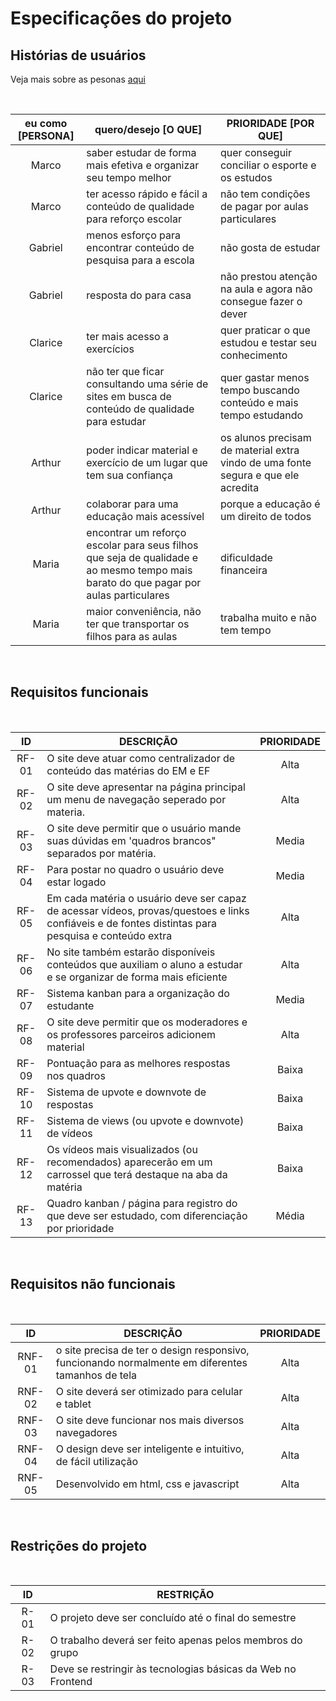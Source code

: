 # Especificações do projeto

## Histórias de usuários

Veja mais sobre as pesonas [aqui](https://github.com/ICEI-PUC-Minas-PPLCC-TI/tiaw-ppl-cc-m-20212-aulas-particulares-01/blob/master/Documentacao/00-Design_Thinking/2.1-Empatia_Personas.md)

<br>

| eu como [PERSONA] |                                                          quero/desejo [O QUE]                                                         |                                PRIORIDADE [POR QUE]                               |
|:-----------------:|---------------------------------------------------------------------------------------------------------------------------------------|-----------------------------------------------------------------------------------|
| Marco             | saber estudar de forma mais efetiva e organizar seu tempo melhor                                                                      | quer conseguir conciliar o esporte e os estudos                                   |
| Marco             | ter acesso rápido e fácil a conteúdo  de qualidade para reforço escolar                                                               | não tem condições de pagar por aulas particulares                                 |
| Gabriel           | menos esforço para encontrar conteúdo de pesquisa para a escola                                                                       | não gosta de estudar                                                              |
| Gabriel           | resposta do para casa                                                                                                                 | não prestou atenção na aula e  agora não consegue fazer o dever                   |
| Clarice           | ter mais acesso a exercícios                                                                                                          | quer praticar o que estudou e testar seu conhecimento                             |
| Clarice           | não ter que ficar consultando uma série de sites em busca de  conteúdo de qualidade para estudar                                      | quer gastar menos tempo buscando  conteúdo e mais tempo estudando                 |
| Arthur            | poder indicar material e exercício de um lugar que tem sua  confiança                                                                 | os alunos precisam de material extra vindo de uma fonte segura e que ele acredita |
| Arthur            | colaborar para uma educação mais acessível                                                                                            | porque a educação é um direito de todos                                           |
| Maria             | encontrar um reforço escolar para seus filhos que seja de qualidade e  ao mesmo tempo mais barato do que pagar por aulas particulares | dificuldade financeira                                                            |
| Maria             | maior conveniência, não ter que transportar os filhos para as aulas                                                                   | trabalha muito e não tem tempo                                                    |


<br>

## Requisitos funcionais

<br>

|   ID  |                                                                   DESCRIÇÃO                                                                                    | PRIORIDADE  |
|:-----:|--------------------------------------------------------------------------------------------------------------------------------------------------------------  |:------------:|
| RF-01 | O site deve atuar como centralizador de conteúdo das matérias do EM e EF                                                                                       | Alta        |
| RF-02 | O site deve apresentar na página principal um menu de navegação seperado por materia.                                                                          | Alta        |
| RF-03 | O site deve permitir que o usuário mande suas dúvidas em 'quadros brancos" separados por matéria.                                                              | Media        |
| RF-04 | Para postar no quadro o usuário deve estar logado                                                                                                              | Media        |
| RF-05 | Em cada matéria o usuário deve ser capaz de acessar vídeos, provas/questoes e links confiáveis e de fontes distintas para pesquisa e conteúdo extra            | Alta        |
| RF-06 | No site também estarão disponíveis conteúdos que auxiliam o aluno a estudar e se organizar de forma mais eficiente                                             | Alta        |
| RF-07 | Sistema kanban para a organização do estudante                                                                                                                 | Media        |
| RF-08 | O site deve permitir que os moderadores e os professores parceiros adicionem material                                                                          | Alta        |
| RF-09 | Pontuação para as melhores respostas nos quadros                                                                                                               | Baixa        |
| RF-10 | Sistema de upvote e downvote de respostas                                                                                                                      | Baixa        |
| RF-11 | Sistema de views (ou upvote e downvote) de vídeos                                                                                                              | Baixa       |
| RF-12 | Os vídeos mais visualizados (ou recomendados) aparecerão em um carrossel que terá destaque na aba da matéria                                                   | Baixa       
| RF-13 | Quadro kanban / página para registro do que deve ser estudado, com diferenciação por prioridade                                                                | Média        


<br>

## Requisitos não funcionais

<br>

|   ID   |                                             DESCRIÇÃO                                             | PRIORIDADE |
|:------:|---------------------------------------------------------------------------------------------------|:----------:|
| RNF-01 | o site precisa de ter o design responsivo, funcionando normalmente em diferentes tamanhos de tela | Alta       |
| RNF-02 | O site deverá ser otimizado para celular e tablet                                                 | Alta       |
| RNF-03 | O site deve funcionar nos mais diversos navegadores                                               | Alta       |
| RNF-04 | O design deve ser inteligente e intuitivo, de fácil utilização                                    | Alta       |
| RNF-05 | Desenvolvido em html, css e javascript                                                            | Alta       |


<br>

## Restrições do projeto

<br>

| ID   | RESTRIÇÃO                                                    |
|:----:|--------------------------------------------------------------|
| R-01 | O projeto deve ser concluído até o final do semestre         |
| R-02 | O trabalho deverá ser feito apenas pelos membros do grupo    |
| R-03 | Deve se restringir às tecnologias básicas da Web no Frontend |
